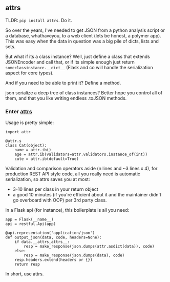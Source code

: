 ## attrs

TLDR: ```pip install attrs```. Do it.

So over the years, I've needed to get JSON from a python analysis script or a database, whathaveyou, to a web client (lets be honest, a polymer app). This was easy when the data in question was a big pile of dicts, lists and sets.

But what if its a class instance? Well, just define a class that extends JSONEncoder and call that, or if its simple enough just return ```someclassinstance.__dict__``` (Flask and co will handle the serialization aspect for core types).

And if you need to be able to print it? Define a method.

json serialize a deep tree of class instances? Better hope you control all of them, and that you like writing endless .toJSON methods.

### Enter [attrs](http://attrs.readthedocs.io/en/stable/)

Usage is pretty simple:
```
import attr

@attr.s
class Cat(object):
	name = attr.ib()
    age = attr.ib(validators=attr.validators.instance_of(int))
    cute = attr.ib(default=True)
```

Validation and comparison operators aside (n lines and ~3 lines x 4), for production REST API style code, all you really need is automatic serialization, so attrs saves you at most:
* 3-10 lines per class in your return object
* a good 10 minutes (if you're efficient about it and the maintainer didn't go overboard with OOP) per 3rd party class.

In a Flask api (for instance), this boilerplate is all you need:

```
app = Flask(__name__)
api = restful.Api(app)

@api.representation('application/json')
def output_json(data, code, headers=None):
	if data.__attrs_attrs__:
    	resp = make_response(json.dumps(attr.asdict(data)), code)
    else:
    	resp = make_response(json.dumps(data), code)
    resp.headers.extend(headers or {})
    return resp
```

In short, use attrs.


